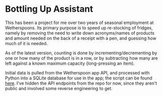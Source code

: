 

# Bottling Up Assistant

This has been a project for me over two years of seasonal employment at Wetherspoons. Its primary purpose is to speed up re-stocking of fridges, namely by removing the need to write down acronyms/names of products and amount needed on the back of a receipt with a pen, and guessing how much of it is needed. 

As of the latest version, counting is done by incrementing/decrementing by one or how many of the product is in a row, or by subtracting how many are left against a known maximum capacity (long-pressing an item).

Initial data is pulled from the Wetherspoon app API, and processed with Python into a SQLite database for use in the app; the script can be found [here](python_scripts/SkegStoreItems.py). I've hidden the API endpoints from the repo for now, since they aren't public and involved some reverse engineering to get.






<!-- Initially, each product name was hand-written into a database in-order then displayed in-app alongside an increment/decrement counter. 

The current version does this, but also allows for counting in steps (e.g. three-rows of a product is +/- 3) and counting by using the difference between how many are left in the fridge against the known max. 

It also pulls data from the Wetherspoon App API using Python into a SQLite database.
 -->


